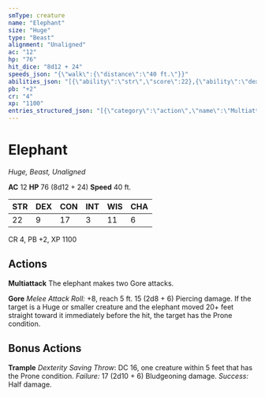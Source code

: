 ```yaml
---
smType: creature
name: "Elephant"
size: "Huge"
type: "Beast"
alignment: "Unaligned"
ac: "12"
hp: "76"
hit_dice: "8d12 + 24"
speeds_json: "{\"walk\":{\"distance\":\"40 ft.\"}}"
abilities_json: "[{\"ability\":\"str\",\"score\":22},{\"ability\":\"dex\",\"score\":9},{\"ability\":\"con\",\"score\":17},{\"ability\":\"int\",\"score\":3},{\"ability\":\"wis\",\"score\":11},{\"ability\":\"cha\",\"score\":6}]"
pb: "+2"
cr: "4"
xp: "1100"
entries_structured_json: "[{\"category\":\"action\",\"name\":\"Multiattack\",\"text\":\"The elephant makes two Gore attacks.\"},{\"category\":\"action\",\"name\":\"Gore\",\"text\":\"*Melee Attack Roll:* +8, reach 5 ft. 15 (2d8 + 6) Piercing damage. If the target is a Huge or smaller creature and the elephant moved 20+ feet straight toward it immediately before the hit, the target has the Prone condition.\"},{\"category\":\"bonus\",\"name\":\"Trample\",\"text\":\"*Dexterity Saving Throw*: DC 16, one creature within 5 feet that has the Prone condition. *Failure:*  17 (2d10 + 6) Bludgeoning damage. *Success:*  Half damage.\"}]"
---
```


# Elephant
*Huge, Beast, Unaligned*

**AC** 12
**HP** 76 (8d12 + 24)
**Speed** 40 ft.

| STR | DEX | CON | INT | WIS | CHA |
| --- | --- | --- | --- | --- | --- |
| 22 | 9 | 17 | 3 | 11 | 6 |

CR 4, PB +2, XP 1100

## Actions

**Multiattack**
The elephant makes two Gore attacks.

**Gore**
*Melee Attack Roll:* +8, reach 5 ft. 15 (2d8 + 6) Piercing damage. If the target is a Huge or smaller creature and the elephant moved 20+ feet straight toward it immediately before the hit, the target has the Prone condition.

## Bonus Actions

**Trample**
*Dexterity Saving Throw*: DC 16, one creature within 5 feet that has the Prone condition. *Failure:*  17 (2d10 + 6) Bludgeoning damage. *Success:*  Half damage.
